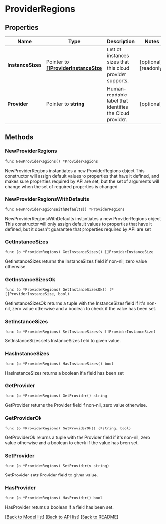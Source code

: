 # ProviderRegions

## Properties

Name | Type | Description | Notes
------------ | ------------- | ------------- | -------------
**InstanceSizes** | Pointer to [**[]ProviderInstanceSize**](ProviderInstanceSize.md) | List of instances sizes that this cloud provider supports. | [optional] [readonly] 
**Provider** | Pointer to **string** | Human-readable label that identifies the Cloud provider. | [optional] 

## Methods

### NewProviderRegions

`func NewProviderRegions() *ProviderRegions`

NewProviderRegions instantiates a new ProviderRegions object
This constructor will assign default values to properties that have it defined,
and makes sure properties required by API are set, but the set of arguments
will change when the set of required properties is changed

### NewProviderRegionsWithDefaults

`func NewProviderRegionsWithDefaults() *ProviderRegions`

NewProviderRegionsWithDefaults instantiates a new ProviderRegions object
This constructor will only assign default values to properties that have it defined,
but it doesn't guarantee that properties required by API are set

### GetInstanceSizes

`func (o *ProviderRegions) GetInstanceSizes() []ProviderInstanceSize`

GetInstanceSizes returns the InstanceSizes field if non-nil, zero value otherwise.

### GetInstanceSizesOk

`func (o *ProviderRegions) GetInstanceSizesOk() (*[]ProviderInstanceSize, bool)`

GetInstanceSizesOk returns a tuple with the InstanceSizes field if it's non-nil, zero value otherwise
and a boolean to check if the value has been set.

### SetInstanceSizes

`func (o *ProviderRegions) SetInstanceSizes(v []ProviderInstanceSize)`

SetInstanceSizes sets InstanceSizes field to given value.

### HasInstanceSizes

`func (o *ProviderRegions) HasInstanceSizes() bool`

HasInstanceSizes returns a boolean if a field has been set.

### GetProvider

`func (o *ProviderRegions) GetProvider() string`

GetProvider returns the Provider field if non-nil, zero value otherwise.

### GetProviderOk

`func (o *ProviderRegions) GetProviderOk() (*string, bool)`

GetProviderOk returns a tuple with the Provider field if it's non-nil, zero value otherwise
and a boolean to check if the value has been set.

### SetProvider

`func (o *ProviderRegions) SetProvider(v string)`

SetProvider sets Provider field to given value.

### HasProvider

`func (o *ProviderRegions) HasProvider() bool`

HasProvider returns a boolean if a field has been set.


[[Back to Model list]](../README.md#documentation-for-models) [[Back to API list]](../README.md#documentation-for-api-endpoints) [[Back to README]](../README.md)


